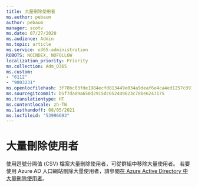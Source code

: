 ```yaml
---
title: 大量刪除使用者
ms.author: pebaum
author: pebaum
manager: scotv
ms.date: 07/27/2020
ms.audience: Admin
ms.topic: article
ms.service: o365-administration
ROBOTS: NOINDEX, NOFOLLOW
localization_priority: Priority
ms.collection: Adm_O365
ms.custom:
- "6112"
- "9003231"
ms.openlocfilehash: 3f78bc03fde1984ecfd813449e034a9deaf6e4ca4ed1257c89137590e5e55f3c
ms.sourcegitcommit: b5f7da89a650d2915dc652449623c78be6247175
ms.translationtype: HT
ms.contentlocale: zh-TW
ms.lasthandoff: 08/05/2021
ms.locfileid: "53996693"
---
```

# <a name="bulk-delete-user"></a>大量刪除使用者

使用逗號分隔值 (CSV) 檔案大量刪除使用者，可從群組中移除大量使用者。 若要使用 Azure AD 入口網站刪除大量使用者，請參閱[在 Azure Active Directory 中大量刪除使用者](https://docs.microsoft.com/azure/active-directory/users-groups-roles/users-bulk-delete)。